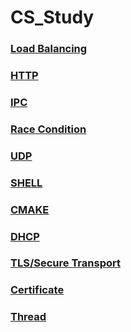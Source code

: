 # CS_Study
### [Load Balancing](./load_balancing.md)

### [HTTP](./http.md)

### [IPC](./ipc.md)

### [Race Condition](./race_condition.md)

### [UDP](./udp.md)

### [SHELL](./shellscript.md)

### [CMAKE](./CMake.md)

### [DHCP]()

### [TLS/Secure Transport]()

### [Certificate]()

### [Thread]()
